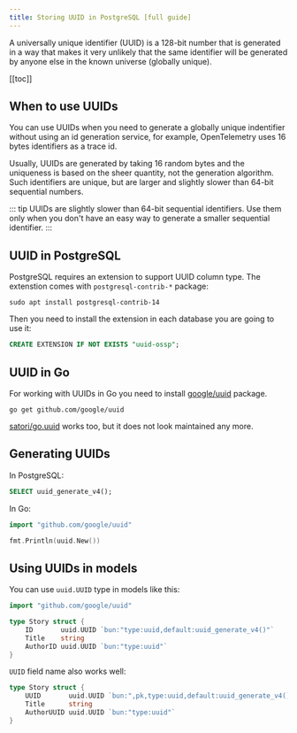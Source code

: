 ```yaml
---
title: Storing UUID in PostgreSQL [full guide]
---
```


<UptraceCta />

<CoverImage title="Storing UUID in PostgreSQL" />

A universally unique identifier (UUID) is a 128-bit number that is generated in a way that makes it
very unlikely that the same identifier will be generated by anyone else in the known universe
(globally unique).

[[toc]]

## When to use UUIDs

You can use UUIDs when you need to generate a globally unique indentifier without using an id
generation service, for example, OpenTelemetry uses 16 bytes identifiers as a trace id.

Usually, UUIDs are generated by taking 16 random bytes and the uniqueness is based on the sheer
quantity, not the generation algorithm. Such identifiers are unique, but are larger and slightly
slower than 64-bit sequential numbers.

<!-- prettier-ignore -->
::: tip
UUIDs are slightly slower than 64-bit sequential identifiers. Use them only when you don't have an easy way to generate a smaller sequential identifier.
:::

## UUID in PostgreSQL

PostgreSQL requires an extension to support UUID column type. The extenstion comes with
`postgresql-contrib-*` package:

```shell
sudo apt install postgresql-contrib-14
```

Then you need to install the extension in each database you are going to use it:

```sql
CREATE EXTENSION IF NOT EXISTS "uuid-ossp";
```

## UUID in Go

For working with UUIDs in Go you need to install
[google/uuid](https://pkg.go.dev/github.com/google/uuid) package.

```shell
go get github.com/google/uuid
```

[satori/go.uuid](https://github.com/satori/go.uuid) works too, but it does not look maintained any
more.

## Generating UUIDs

In PostgreSQL:

```sql
SELECT uuid_generate_v4();
```

In Go:

```go
import "github.com/google/uuid"

fmt.Println(uuid.New())
```

## Using UUIDs in models

You can use `uuid.UUID` type in models like this:

```go
import "github.com/google/uuid"

type Story struct {
	ID       uuid.UUID `bun:"type:uuid,default:uuid_generate_v4()"`
	Title    string
	AuthorID uuid.UUID `bun:"type:uuid"`
}
```

`UUID` field name also works well:

```go
type Story struct {
	UUID       uuid.UUID `bun:",pk,type:uuid,default:uuid_generate_v4()"`
	Title      string
	AuthorUUID uuid.UUID `bun:"type:uuid"`
}
```
